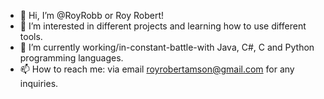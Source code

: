 - 👋 Hi, I’m @RoyRobb or Roy Robert!
- 👀 I’m interested in different projects and learning how to use different tools.
- 🌱 I’m currently working/in-constant-battle-with Java, C#, C and Python programming languages.
- 📫 How to reach me: via email royrobertamson@gmail.com for any inquiries.
